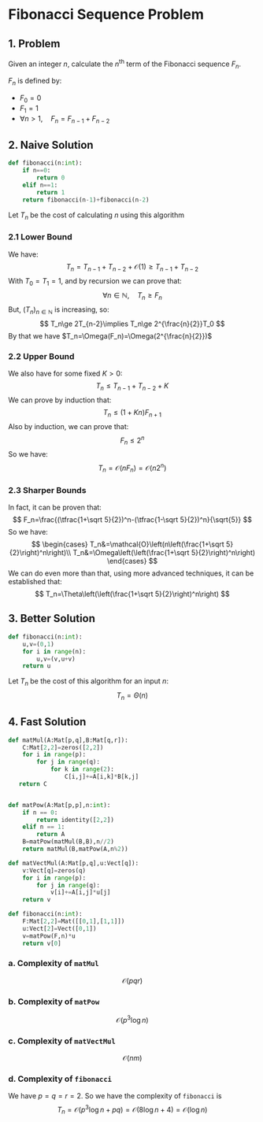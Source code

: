 # Fibonacci Sequence Problem

## 1. Problem

Given an integer $n$, calculate the $n^\text{th}$ term of the Fibonacci sequence $F_n$.

$F_n$ is defined by:

- $F_0=0$
- $F_1=1$
- $\forall n>1,\quad F_{n}=F_{n-1}+F_{n-2}$

## 2. Naive Solution

```python
def fibonacci(n:int):
    if n==0:
        return 0
    elif n==1:
        return 1
    return fibonacci(n-1)+fibonacci(n-2)
```

Let $T_n$ be the cost of calculating $n$ using this algorithm

### 2.1 Lower Bound

We have:
$$
T_n=T_{n-1}+T_{n-2}+\mathcal{O}(1)\ge T_{n-1}+T_{n-2}
$$
With $T_0=T_1=1$, and by recursion we can prove that:
$$
\forall n\in\mathbb{N},\quad T_n\ge F_n
$$
But, $(T_n)_{n\in\mathbb{N}}$ is increasing, so:
$$
T_n\ge 2T_{n-2}\implies T_n\ge 2^{\frac{n}{2}}T_0
$$
 By that we have $T_n=\Omega(F_n)=\Omega(2^{\frac{n}{2}})$

### 2.2 Upper Bound

We also have for some fixed $K>0$:
$$
T_n\le T_{n-1}+T_{n-2} +K
$$
We can prove by induction that:
$$
T_n\le (1+Kn)F_{n+1}
$$
Also by induction, we can prove that:
$$
F_n\le 2^n
$$
So we have:
$$
T_n=\mathcal{O}(nF_n)=\mathcal{O}(n2^n)
$$

### 2.3 Sharper Bounds

In fact, it can be proven that:
$$
F_n=\frac{(\tfrac{1+\sqrt 5}{2})^n-(\tfrac{1-\sqrt 5}{2})^n}{\sqrt{5}}
$$
So we have:
$$
\begin{cases}
T_n&=\mathcal{O}\left(n\left(\frac{1+\sqrt 5}{2}\right)^n\right)\\
T_n&=\Omega\left(\left(\frac{1+\sqrt 5}{2}\right)^n\right)
\end{cases}
$$
We can do even more than that, using more advanced techniques, it can be established that:
$$
T_n=\Theta\left(\left(\frac{1+\sqrt 5}{2}\right)^n\right)
$$

## 3. Better Solution

```python
def fibonacci(n:int):
    u,v=(0,1)
    for i in range(n):
        u,v=(v,u+v)
    return u
```

Let $T_n$ be the cost of this algorithm for an input $n$:
$$
T_n=\Theta(n)
$$

## 4. Fast Solution

```python
def matMul(A:Mat[p,q],B:Mat[q,r]):
    C:Mat[2,2]=zeros([2,2])
    for i in range(p):
        for j in range(q):
            for k in range(2):
                C[i,j]+=A[i,k]*B[k,j]
   return C


def matPow(A:Mat[p,p],n:int):
    if n == 0:
        return identity([2,2])
    elif n == 1:
        return A
    B=matPow(matMul(B,B),n//2)
    return matMul(B,matPow(A,n%2))

def matVectMul(A:Mat[p,q],u:Vect[q]):
    v:Vect[q]=zeros(q)
    for i in range(p):
        for j in range(q):
            v[i]+=A[i,j]*u[j]
    return v

def fibonacci(n:int):
    F:Mat[2,2]=Mat([[0,1],[1,1]])
    u:Vect[2]=Vect([0,1])
    v=matPow(F,n)*u
    return v[0]
```

### a. Complexity of `matMul`

$$
\mathcal{O}(pqr)
$$

### b. Complexity of `matPow`

$$
\mathcal{O}(p^3\log n)
$$

### c. Complexity of `matVectMul`

$$
\mathcal{O}(nm)
$$

### d. Complexity of `fibonacci`

We have $p=q=r=2$. So we have the complexity of `fibonacci` is
$$
T_n=\mathcal{O}(p^3\log n+pq)=\mathcal{O}(8\log n+4)=\mathcal{O}(\log n)
$$
